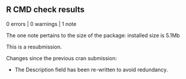 ## R CMD check results

0 errors | 0 warnings | 1 note

The one note pertains to the size of the package: installed size is  5.1Mb

This is a resubmission.

Changes since the previous cran submission:    
- The Description field has been re-written to avoid redundancy.
